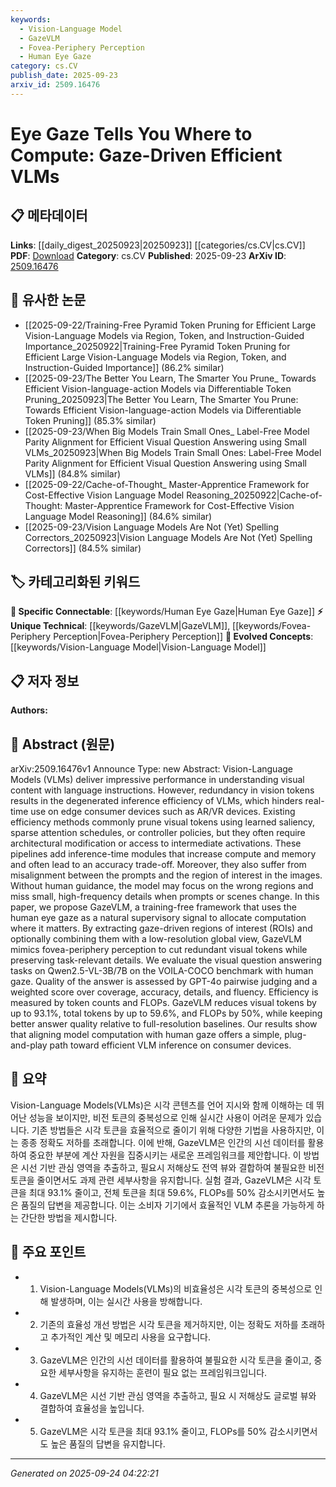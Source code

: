 ```yaml
---
keywords:
  - Vision-Language Model
  - GazeVLM
  - Fovea-Periphery Perception
  - Human Eye Gaze
category: cs.CV
publish_date: 2025-09-23
arxiv_id: 2509.16476
---
```


<!-- KEYWORD_LINKING_METADATA:
{
  "processed_timestamp": "2025-09-24T04:22:21.235745",
  "vocabulary_version": "1.0",
  "selected_keywords": [
    "Vision-Language Model",
    "GazeVLM",
    "Fovea-Periphery Perception",
    "Human Eye Gaze"
  ],
  "rejected_keywords": [],
  "similarity_scores": {
    "Vision-Language Model": 0.85,
    "GazeVLM": 0.78,
    "Fovea-Periphery Perception": 0.77,
    "Human Eye Gaze": 0.8
  },
  "extraction_method": "AI_prompt_based",
  "budget_applied": true,
  "candidates_json": {
    "candidates": [
      {
        "surface": "Vision-Language Models",
        "canonical": "Vision-Language Model",
        "aliases": [
          "VLMs"
        ],
        "category": "evolved_concepts",
        "rationale": "Vision-Language Models are central to the paper's discussion and align with recent trends in multimodal AI.",
        "novelty_score": 0.45,
        "connectivity_score": 0.88,
        "specificity_score": 0.72,
        "link_intent_score": 0.85
      },
      {
        "surface": "GazeVLM",
        "canonical": "GazeVLM",
        "aliases": [],
        "category": "unique_technical",
        "rationale": "GazeVLM is the novel framework introduced in the paper, offering a unique approach to efficient VLM inference.",
        "novelty_score": 0.92,
        "connectivity_score": 0.65,
        "specificity_score": 0.89,
        "link_intent_score": 0.78
      },
      {
        "surface": "Fovea-Periphery Perception",
        "canonical": "Fovea-Periphery Perception",
        "aliases": [],
        "category": "unique_technical",
        "rationale": "This concept is crucial for understanding the proposed method's efficiency in processing visual tokens.",
        "novelty_score": 0.75,
        "connectivity_score": 0.7,
        "specificity_score": 0.8,
        "link_intent_score": 0.77
      },
      {
        "surface": "Human Eye Gaze",
        "canonical": "Human Eye Gaze",
        "aliases": [
          "Eye Gaze"
        ],
        "category": "specific_connectable",
        "rationale": "Human Eye Gaze is a key supervisory signal in the proposed framework, linking human attention to computational efficiency.",
        "novelty_score": 0.6,
        "connectivity_score": 0.78,
        "specificity_score": 0.75,
        "link_intent_score": 0.8
      }
    ],
    "ban_list_suggestions": [
      "edge consumer devices",
      "real-time use",
      "inference efficiency"
    ]
  },
  "decisions": [
    {
      "candidate_surface": "Vision-Language Models",
      "resolved_canonical": "Vision-Language Model",
      "decision": "linked",
      "scores": {
        "novelty": 0.45,
        "connectivity": 0.88,
        "specificity": 0.72,
        "link_intent": 0.85
      }
    },
    {
      "candidate_surface": "GazeVLM",
      "resolved_canonical": "GazeVLM",
      "decision": "linked",
      "scores": {
        "novelty": 0.92,
        "connectivity": 0.65,
        "specificity": 0.89,
        "link_intent": 0.78
      }
    },
    {
      "candidate_surface": "Fovea-Periphery Perception",
      "resolved_canonical": "Fovea-Periphery Perception",
      "decision": "linked",
      "scores": {
        "novelty": 0.75,
        "connectivity": 0.7,
        "specificity": 0.8,
        "link_intent": 0.77
      }
    },
    {
      "candidate_surface": "Human Eye Gaze",
      "resolved_canonical": "Human Eye Gaze",
      "decision": "linked",
      "scores": {
        "novelty": 0.6,
        "connectivity": 0.78,
        "specificity": 0.75,
        "link_intent": 0.8
      }
    }
  ]
}
-->

# Eye Gaze Tells You Where to Compute: Gaze-Driven Efficient VLMs

## 📋 메타데이터

**Links**: [[daily_digest_20250923|20250923]] [[categories/cs.CV|cs.CV]]
**PDF**: [Download](https://arxiv.org/pdf/2509.16476.pdf)
**Category**: cs.CV
**Published**: 2025-09-23
**ArXiv ID**: [2509.16476](https://arxiv.org/abs/2509.16476)

## 🔗 유사한 논문
- [[2025-09-22/Training-Free Pyramid Token Pruning for Efficient Large Vision-Language Models via Region, Token, and Instruction-Guided Importance_20250922|Training-Free Pyramid Token Pruning for Efficient Large Vision-Language Models via Region, Token, and Instruction-Guided Importance]] (86.2% similar)
- [[2025-09-23/The Better You Learn, The Smarter You Prune_ Towards Efficient Vision-language-action Models via Differentiable Token Pruning_20250923|The Better You Learn, The Smarter You Prune: Towards Efficient Vision-language-action Models via Differentiable Token Pruning]] (85.3% similar)
- [[2025-09-23/When Big Models Train Small Ones_ Label-Free Model Parity Alignment for Efficient Visual Question Answering using Small VLMs_20250923|When Big Models Train Small Ones: Label-Free Model Parity Alignment for Efficient Visual Question Answering using Small VLMs]] (84.8% similar)
- [[2025-09-22/Cache-of-Thought_ Master-Apprentice Framework for Cost-Effective Vision Language Model Reasoning_20250922|Cache-of-Thought: Master-Apprentice Framework for Cost-Effective Vision Language Model Reasoning]] (84.6% similar)
- [[2025-09-23/Vision Language Models Are Not (Yet) Spelling Correctors_20250923|Vision Language Models Are Not (Yet) Spelling Correctors]] (84.5% similar)

## 🏷️ 카테고리화된 키워드
**🔗 Specific Connectable**: [[keywords/Human Eye Gaze|Human Eye Gaze]]
**⚡ Unique Technical**: [[keywords/GazeVLM|GazeVLM]], [[keywords/Fovea-Periphery Perception|Fovea-Periphery Perception]]
**🚀 Evolved Concepts**: [[keywords/Vision-Language Model|Vision-Language Model]]

## 📋 저자 정보

**Authors:** 

## 📄 Abstract (원문)

arXiv:2509.16476v1 Announce Type: new 
Abstract: Vision-Language Models (VLMs) deliver impressive performance in understanding visual content with language instructions. However, redundancy in vision tokens results in the degenerated inference efficiency of VLMs, which hinders real-time use on edge consumer devices such as AR/VR devices. Existing efficiency methods commonly prune visual tokens using learned saliency, sparse attention schedules, or controller policies, but they often require architectural modification or access to intermediate activations. These pipelines add inference-time modules that increase compute and memory and often lead to an accuracy trade-off. Moreover, they also suffer from misalignment between the prompts and the region of interest in the images. Without human guidance, the model may focus on the wrong regions and miss small, high-frequency details when prompts or scenes change. In this paper, we propose GazeVLM, a training-free framework that uses the human eye gaze as a natural supervisory signal to allocate computation where it matters. By extracting gaze-driven regions of interest (ROIs) and optionally combining them with a low-resolution global view, GazeVLM mimics fovea-periphery perception to cut redundant visual tokens while preserving task-relevant details. We evaluate the visual question answering tasks on Qwen2.5-VL-3B/7B on the VOILA-COCO benchmark with human gaze. Quality of the answer is assessed by GPT-4o pairwise judging and a weighted score over coverage, accuracy, details, and fluency. Efficiency is measured by token counts and FLOPs. GazeVLM reduces visual tokens by up to 93.1%, total tokens by up to 59.6%, and FLOPs by 50%, while keeping better answer quality relative to full-resolution baselines. Our results show that aligning model computation with human gaze offers a simple, plug-and-play path toward efficient VLM inference on consumer devices.

## 📝 요약

Vision-Language Models(VLMs)은 시각 콘텐츠를 언어 지시와 함께 이해하는 데 뛰어난 성능을 보이지만, 비전 토큰의 중복성으로 인해 실시간 사용이 어려운 문제가 있습니다. 기존 방법들은 시각 토큰을 효율적으로 줄이기 위해 다양한 기법을 사용하지만, 이는 종종 정확도 저하를 초래합니다. 이에 반해, GazeVLM은 인간의 시선 데이터를 활용하여 중요한 부분에 계산 자원을 집중시키는 새로운 프레임워크를 제안합니다. 이 방법은 시선 기반 관심 영역을 추출하고, 필요시 저해상도 전역 뷰와 결합하여 불필요한 비전 토큰을 줄이면서도 과제 관련 세부사항을 유지합니다. 실험 결과, GazeVLM은 시각 토큰을 최대 93.1% 줄이고, 전체 토큰을 최대 59.6%, FLOPs를 50% 감소시키면서도 높은 품질의 답변을 제공합니다. 이는 소비자 기기에서 효율적인 VLM 추론을 가능하게 하는 간단한 방법을 제시합니다.

## 🎯 주요 포인트

- 1. Vision-Language Models(VLMs)의 비효율성은 시각 토큰의 중복성으로 인해 발생하며, 이는 실시간 사용을 방해합니다.
- 2. 기존의 효율성 개선 방법은 시각 토큰을 제거하지만, 이는 정확도 저하를 초래하고 추가적인 계산 및 메모리 사용을 요구합니다.
- 3. GazeVLM은 인간의 시선 데이터를 활용하여 불필요한 시각 토큰을 줄이고, 중요한 세부사항을 유지하는 훈련이 필요 없는 프레임워크입니다.
- 4. GazeVLM은 시선 기반 관심 영역을 추출하고, 필요 시 저해상도 글로벌 뷰와 결합하여 효율성을 높입니다.
- 5. GazeVLM은 시각 토큰을 최대 93.1% 줄이고, FLOPs를 50% 감소시키면서도 높은 품질의 답변을 유지합니다.


---

*Generated on 2025-09-24 04:22:21*